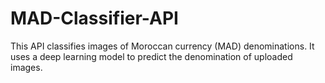 # MAD-Classifier-API
This API classifies images of Moroccan currency (MAD) denominations. It uses a deep learning model to predict the denomination of uploaded images.
